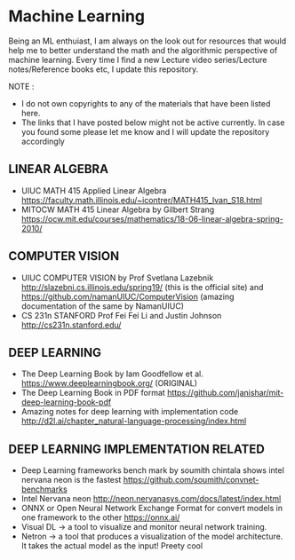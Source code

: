 # Machine Learning

Being an ML enthuiast, I am always on the look out for resources that would help me to better understand the math and the algorithmic perspective of machine learning. Every time I find a new Lecture video series/Lecture notes/Reference books etc, I update this repository.

NOTE : 
- I do not own copyrights to any of the materials that have been listed here. 
- The links that I have posted below might not be active currently. In case you found some please let me know and I will update the repository accordingly

## LINEAR ALGEBRA

- UIUC MATH 415 Applied Linear Algebra https://faculty.math.illinois.edu/~icontrer/MATH415_Ivan_S18.html
- MITOCW MATH 415 Linear Algebra by Gilbert Strang https://ocw.mit.edu/courses/mathematics/18-06-linear-algebra-spring-2010/

 ## COMPUTER VISION
 
 - UIUC COMPUTER VISION by Prof Svetlana Lazebnik http://slazebni.cs.illinois.edu/spring19/ (this is the official site) and https://github.com/namanUIUC/ComputerVision (amazing documentation of the same by NamanUIUC)
 - CS 231n STANFORD Prof Fei Fei Li and Justin Johnson http://cs231n.stanford.edu/

## DEEP LEARNING

- The Deep Learning Book by Iam Goodfellow et al. https://www.deeplearningbook.org/ (ORIGINAL)
- The Deep Learning Book in PDF format https://github.com/janishar/mit-deep-learning-book-pdf
- Amazing notes for deep learning with implementation code http://d2l.ai/chapter_natural-language-processing/index.html

## DEEP LEARNING IMPLEMENTATION RELATED
- Deep Learning frameworks bench mark by soumith chintala shows intel nervana neon is the fastest https://github.com/soumith/convnet-benchmarks 
- Intel Nervana neon http://neon.nervanasys.com/docs/latest/index.html
- ONNX or Open Neural Network Exchange Format for convert models in one framework to the other https://onnx.ai/
- Visual DL -> a tool to visualize and monitor neural network training.
- Netron -> a tool that produces a visualization of the model architecture. It takes the actual model as the input! Preety cool
